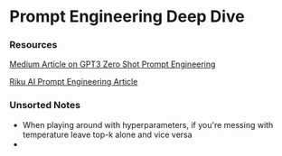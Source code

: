# Prompt Engineering Deep Dive

### Resources

[Medium Article on GPT3 Zero Shot Prompt Engineering](https://medium.com/nerd-for-tech/prompt-engineering-the-career-of-future-2fb93f90f117)

[Riku AI Prompt  Engineering Article](https://blog.riku.ai/what-is-prompt-engineering/)

### Unsorted Notes

- When playing around with hyperparameters, if you're messing with temperature leave top-k alone and vice versa
- 